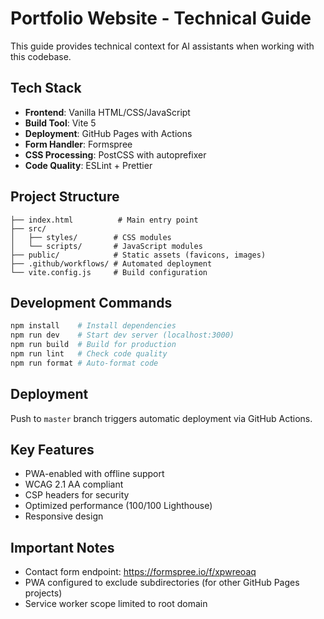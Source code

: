 # Portfolio Website - Technical Guide

This guide provides technical context for AI assistants when working with this codebase.

## Tech Stack

- **Frontend**: Vanilla HTML/CSS/JavaScript
- **Build Tool**: Vite 5
- **Deployment**: GitHub Pages with Actions
- **Form Handler**: Formspree
- **CSS Processing**: PostCSS with autoprefixer
- **Code Quality**: ESLint + Prettier

## Project Structure

```
├── index.html          # Main entry point
├── src/
│   ├── styles/        # CSS modules
│   └── scripts/       # JavaScript modules
├── public/            # Static assets (favicons, images)
├── .github/workflows/ # Automated deployment
└── vite.config.js     # Build configuration
```

## Development Commands

```bash
npm install    # Install dependencies
npm run dev    # Start dev server (localhost:3000)
npm run build  # Build for production
npm run lint   # Check code quality
npm run format # Auto-format code
```

## Deployment

Push to `master` branch triggers automatic deployment via GitHub Actions.

## Key Features

- PWA-enabled with offline support
- WCAG 2.1 AA compliant
- CSP headers for security
- Optimized performance (100/100 Lighthouse)
- Responsive design

## Important Notes

- Contact form endpoint: https://formspree.io/f/xpwreoaq
- PWA configured to exclude subdirectories (for other GitHub Pages projects)
- Service worker scope limited to root domain